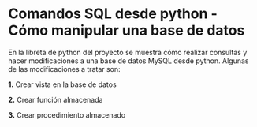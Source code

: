 # Comandos SQL desde python - Cómo manipular una base de datos

En la libreta de python del proyecto se muestra cómo realizar consultas y hacer modificaciones a una base de datos MySQL desde python. Algunas de las modificaciones a tratar son:

**1.** Crear vista en la base de datos

**2.** Crear función almacenada

**3.** Crear procedimiento almacenado

